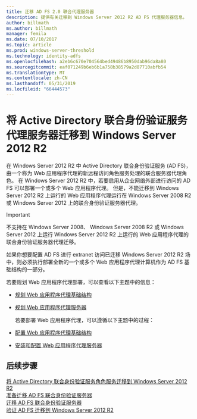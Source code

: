 ```yaml
---
title: 迁移 AD FS 2.0 联合代理服务器
description: 提供有关迁移到 Windows Server 2012 R2 AD FS 代理服务器信息。
author: billmath
ms.author: billmath
manager: femila
ms.date: 07/10/2017
ms.topic: article
ms.prod: windows-server-threshold
ms.technology: identity-adfs
ms.openlocfilehash: a2eb6c670e704564bed49486b8950dab96da8a80
ms.sourcegitcommit: eaf071249b6eb6b1a758b38579a2d87710abfb54
ms.translationtype: MT
ms.contentlocale: zh-CN
ms.lasthandoff: 05/31/2019
ms.locfileid: "66444573"
---
```

# <a name="migrate-the-active-directory-federation-services-proxy-server-to-windows-server-2012-r2"></a>将 Active Directory 联合身份验证服务代理服务器迁移到 Windows Server 2012 R2

在 Windows Server 2012 R2 中 Active Directory 联合身份验证服务 (AD FS)，由一个称为 Web 应用程序代理的新远程访问角色服务处理的联合服务器代理角色。 在 Windows Server 2012 R2 中，若要启用从企业网络外部进行访问的 AD FS 可以部署一个或多个 Web 应用程序代理。 但是，不能迁移到 Windows Server 2012 R2 上运行的 Web 应用程序代理运行在 Windows Server 2008 R2 或 Windows Server 2012 上的联合身份验证服务器代理。  
  
> [!IMPORTANT]
>  不支持在 Windows Server 2008、 Windows Server 2008 R2 或 Windows Server 2012 上运行 Windows Server 2012 R2 上运行的 Web 应用程序代理的联合身份验证服务器代理迁移。  
  
如果你想要配置 AD FS 进行 extranet 访问已迁移 Windows Server 2012 R2 场中，则必须执行部署全新的一个或多个 Web 应用程序代理计算机作为 AD FS 基础结构的一部分。  
  
若要规划 Web 应用程序代理部署，可以查看以下主题中的信息：  
  
- [规划 Web 应用程序代理基础结构](https://technet.microsoft.com/library/dn383648.aspx)  
  
- [规划 Web 应用程序代理服务器](https://technet.microsoft.com/library/dn383647.aspx)  
  
  若要部署 Web 应用程序代理，可以遵循以下主题中的过程：  
  
- [配置 Web 应用程序代理基础结构](https://technet.microsoft.com/library/dn383644.aspx)  
  
- [安装和配置 Web 应用程序代理服务器](https://technet.microsoft.com/library/dn383662.aspx)  
  
## <a name="next-steps"></a>后续步骤
 [将 Active Directory 联合身份验证服务角色服务迁移到 Windows Server 2012 R2](migrate-ad-fs-service-role-to-windows-server-r2.md)   
 [准备迁移 AD FS 联合身份验证服务器](prepare-migrate-ad-fs-server-r2.md)   
 [迁移 AD FS 联合身份验证服务器](migrate-ad-fs-fed-server-r2.md)    
 [验证 AD FS 迁移到 Windows Server 2012 R2](verify-ad-fs-migration.md)

